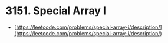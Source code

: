 # 3151. Special Array I

- [https://leetcode.com/problems/special-array-i/description/](https://leetcode.com/problems/special-array-i/description/)
